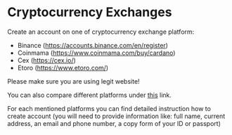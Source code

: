 # Cryptocurrency Exchanges

Create an account on one of cryptocurrency exchange platform:
- Binance (https://accounts.binance.com/en/register)
- Coinmama (https://www.coinmama.com/buy/cardano)
- Cex (https://cex.io/)
- Etoro (https://www.etoro.com/)

Please make sure you are using legit website!

You can also compare different platforms under [this](https://cryptoradar.co/buy-cardano) link.

For each mentioned platforms you can find detailed instruction how to 
create account (you will need to provide information like: full name, 
current address, an email and phone number, a copy form of your ID or passport)